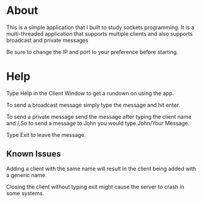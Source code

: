 # About

This is a simple application that I built to study sockets programming. It is a multi-threaded application that supports multiple clients and also supports broadcast and private messages

Be sure to change the IP and port to your preference before starting.

# Help

Type Help in the Client Window to get a rundown on using the app.

To send a broadcast message simply type the message and hit enter.

To send a private message send the message after typing the client name and /,So to send a message to John you would type John/Your Message.

Type Exit to leave the message.

## Known Issues

Adding a client with the same name will result in the client being added with a generic name.

Closing the client without typing exit might cause the server to crash in some systems.

